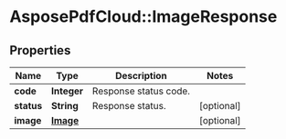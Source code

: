 # AsposePdfCloud::ImageResponse


## Properties
Name | Type | Description | Notes
------------ | ------------- | ------------- | -------------
**code** | **Integer** | Response status code. | 
**status** | **String** | Response status. | [optional] 
**image** | [**Image**](Image.md) |  | [optional] 


